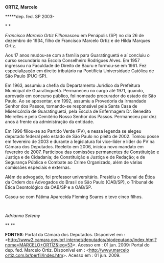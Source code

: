 **ORTIZ, Marcelo**

**\***dep. fed. SP 2003-

* *

*Francisco Marcelo Ortiz Filho*nasceu em Penápolis (SP) no dia 26 de
dezembro de 1934, filho de Francisco Marcelo Ortiz e de Hilda Marques
Ortiz.

Aos 17 anos mudou-se com a família para Guaratinguetá e aí concluiu o
curso secundário na Escola Conselheiro Rodrigues Alves. Em 1957
ingressou na Faculdade de Direito de Bauru e formou-se em 1961. Fez
especialização em direito tributário na Pontifícia Universidade Católica
de São Paulo (PUC-SP).

Em 1963, assumiu a chefia do Departamento Jurídico da Prefeitura
Municipal de Guaratinguetá. Permaneceu no cargo até 1971, quando,
aprovado em concurso público, foi nomeado procurador do estado de São
Paulo. Ao se aposentar, em 1992, assumiu a Provedoria da Irmandade
Senhor dos Passos, tornando-se responsável pela Santa Casa de
Misericórdia de Guaratinguetá, pela Escola de Enfermagem Dr. Benedito
Meirelles e pelo Cemitério Nosso Senhor dos Passos. Permaneceu por dez
anos à frente da administração da entidade.

Em 1996 filiou-se ao Partido Verde (PV), e nessa legenda se elegeu
deputado federal pelo estado de São Paulo no pleito de 2002. Tomou posse
em fevereiro de 2003 e durante a legislatura foi vice-líder e líder do
PV na Câmara dos Deputados. Reeleito em 2006, iniciou novo mandato em
fevereiro de 2007. Participou das comissões permanentes de Constituição
e Justiça e de Cidadania; de Constituição e Justiça e de Redação; e de
Segurança Pública e Combate ao Crime Organizado, além de várias
comissões especiais e externas.

Além de advogado, foi professor universitário. Presidiu o Tribunal de
Ética da Ordem dos Advogados do Brasil de São Paulo (OAB/SP), o Tribunal
de Ética Deontológico da OAB/SP e a OAB/SP.

Casou-se com Fátima Aparecida Fleming Soares e teve cinco filhos.

 

*Adrianna Setemy*

** **

**FONTES**: Portal da Câmara dos Deputados. Disponível em :
\<[http://www2.camara.gov.br/
internet/deputados/biodeputado/index.html?nome=MARCELO+ORTIZ&leg=53](http://www2.camara.gov.br/%20internet/deputados/biodeputado/index.html?nome=MARCELO+ORTIZ&leg=53)\>.
Acesso em : 01 jun. 2009: Portal do dep. fed. Marcelo Ortiz. Disponível
em : \<[http://www.marcelo
ortiz.com.br/perfil/Index.htm](http://www.marcelo%20ortiz.com.br/perfil/Index.htm)\>.
Acesso em : 01 jun. 2009.
